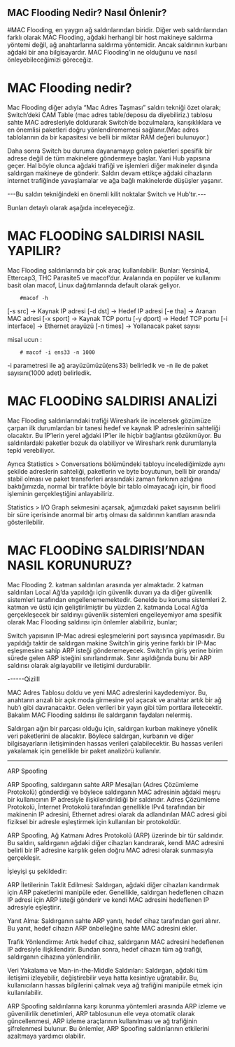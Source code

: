 ## MAC Flooding Nedir? Nasıl Önlenir?

#MAC Flooding, en yaygın ağ saldırılarından biridir. Diğer web saldırılarından farklı olarak MAC Flooding, ağdaki herhangi bir host makineye saldırma yöntemi değil, 
ağ anahtarlarına saldırma yöntemidir. 
Ancak saldırının kurbanı ağdaki bir ana bilgisayardır. MAC Flooding’in ne olduğunu ve nasıl önleyebileceğimizi göreceğiz.



# MAC Flooding nedir?


Mac Flooding diğer adıyla “Mac Adres Taşması” saldırı tekniği özet olarak; 
Switch’deki CAM Table (mac adres table/deposu da diyebiliriz.) tablosu sahte MAC adresleriyle doldurarak Switch’de bozulmalara,
karışıklıklara ve en önemlisi paketleri doğru yönlendirememesi sağlanır.(Mac adres tablolarının da bir kapasitesi ve belli bir miktar RAM değeri bulunuyor.)

Daha sonra Switch bu duruma dayanamayıp gelen paketleri spesifik bir adrese değil de tüm makinelere göndermeye başlar. 
Yani Hub yapısına geçer. Hal böyle olunca ağdaki trafiği ve işlemleri diğer makineler dışında saldırgan makineye de gönderir. 
Saldırı devam ettikçe ağdaki cihazların internet trafiğinde yavaşlamalar ve ağa bağlı makinelerde düşüşler yaşanır. 

---Bu saldırı tekniğindeki en önemli kilit noktalar Switch ve Hub’tır.--- 

Bunları detaylı olarak aşağıda inceleyeceğiz.


# MAC FLOODİNG SALDIRISI NASIL YAPILIR?

Mac Flooding saldırılarında bir çok araç kullanılabilir. Bunlar: Yersinia4, Ettercap3, THC Parasite5 ve macof’dur. 
Aralarında en popüler ve kullanımı basit olan macof, Linux dağıtımlarında default olarak geliyor. 


		#macof -h

[-s src] -> Kaynak IP adresi
[-d dst] -> Hedef IP adresi
[-e tha] -> Aranan MAC adresi
[-x sport] -> Kaynak TCP portu
[-y dport] -> Hedef TCP portu
[-i interface] -> Ethernet arayüzü
[-n times] -> Yollanacak paket sayısı



misal ucun :

		# macof -i ens33 -n 1000

-i parametresi ile ağ arayüzümüzü(ens33) belirledik ve -n ile de paket sayısını(1000 adet) belirledik.




# MAC FLOODİNG SALDIRISI ANALİZİ


Mac Flooding saldırılarındaki trafiği Wireshark ile incelersek gözümüze çarpan ilk durumlardan bir tanesi hedef ve kaynak IP adreslerinin sahteliği olacaktır. 
Bu IP’lerin yerel ağdaki IP’ler ile hiçbir bağlantısı gözükmüyor. Bu saldırılardaki paketler bozuk da olabiliyor ve Wireshark renk durumlarıyla tepki verebiliyor.



Ayrıca Statistics > Conversations bölümündeki tabloyu incelediğimizde aynı şekilde adreslerin sahteliği, paketlerin ve byte boyutunun, 
belli bir oranda/ stabil olması ve paket transferleri arasındaki zaman farkının azlığına baktığımızda, normal bir trafikte böyle bir tablo olmayacağı için, 
bir flood işleminin gerçekleştiğini anlayabiliriz.



Statistics > I/O Graph sekmesini açarsak, ağımızdaki paket sayısının belirli bir süre içerisinde anormal bir artış olması da saldırının kanıtları arasında gösterilebilir.



# MAC FLOODİNG SALDIRISI’NDAN NASIL KORUNURUZ?

Mac Flooding 2. katman saldırıları arasında yer almaktadır. 
2 katman saldırıları Local Ağ’da yapıldığı için güvenlik duvarı ya da diğer güvenlik sistemleri tarafından engellenememektedir. 
Genelde bu koruma sistemleri 2. katman ve üstü için geliştirilmiştir bu yüzden 2. katmanda Local Ağ’da gerçekleşecek bir saldırıyı güvenlik sistemleri engelleyemiyor ama 
spesifik olarak Mac Flooding saldırısı için önlemler alabiliriz, bunlar;

Switch yapısının IP-Mac adresi eşleşmelerini port sayısınca yapılmasıdır. 
Bu yapıldığı taktir de saldırgan makine Switch’in giriş yerine farklı bir IP-Mac eşleşmesine sahip ARP isteği gönderemeyecek.
Switch’in giriş yerine birim sürede gelen ARP isteğini sınırlandırmak. Sınır aşıldığında bunu bir ARP saldırısı olarak algılayabilir ve iletişimi durdurabilir.


------Qizilll

MAC Adres Tablosu doldu ve yeni MAC adreslerini kaydedemiyor. Bu, anahtarın arızalı bir açık moda girmesine yol açacak ve anahtar artık bir ağ hub’ı gibi davranacaktır. 
Gelen verileri bir yayın gibi tüm portlara iletecektir. Bakalım MAC Flooding saldırısı ile saldırganın faydaları nelermiş.


Saldırgan ağın bir parçası olduğu için, saldırgan kurban makineye yönelik veri paketlerini de alacaktır. 
Böylece saldırgan, kurbanın ve diğer bilgisayarların iletişiminden hassas verileri çalabilecektir. Bu hassas verileri yakalamak için genellikle bir paket analizörü kullanılır.


-----

ARP Spoofing

ARP Spoofing, saldırganın sahte ARP Mesajları (Adres Çözümleme Protokolü) gönderdiği ve böylece saldırganın MAC adresinin ağdaki meşru bir kullanıcının 
IP adresiyle ilişkilendirildiği bir saldırıdır. Adres Çözümleme Protokolü, İnternet Protokolü tarafından genellikle IPv4 tarafından bir makinenin IP adresini, 
Ethernet adresi olarak da adlandırılan MAC adresi gibi fiziksel bir adresle eşleştirmek için kullanılan bir protokoldür.


ARP Spoofing, Ağ Katmanı Adres Protokolü (ARP) üzerinde bir tür saldırıdır. Bu saldırı, saldırganın ağdaki diğer cihazları kandırarak, 
kendi MAC adresini belirli bir IP adresine karşılık gelen doğru MAC adresi olarak sunmasıyla gerçekleşir.

İşleyişi şu şekildedir:

ARP İletilerinin Taklit Edilmesi: Saldırgan, ağdaki diğer cihazları kandırmak için ARP paketlerini manipüle eder. 
Genellikle, saldırgan hedeflenen cihazın IP adresi için ARP isteği gönderir ve kendi MAC adresini hedeflenen IP adresiyle eşleştirir.

Yanıt Alma: Saldırganın sahte ARP yanıtı, hedef cihaz tarafından geri alınır. Bu yanıt, hedef cihazın ARP önbelleğine sahte MAC adresini ekler.

Trafik Yönlendirme: Artık hedef cihaz, saldırganın MAC adresini hedeflenen IP adresiyle ilişkilendirir. Bundan sonra, hedef cihazın tüm ağ trafiği, saldırganın cihazına yönlendirilir.

Veri Yakalama ve Man-in-the-Middle Saldırıları: Saldırgan, ağdaki tüm iletişimi izleyebilir, değiştirebilir veya hatta kesintiye uğratabilir. Bu, kullanıcıların hassas bilgilerini çalmak veya ağ trafiğini manipüle etmek için kullanılabilir.

ARP Spoofing saldırılarına karşı korunma yöntemleri arasında ARP izleme ve güvenilirlik denetimleri, ARP tablosunun elle veya otomatik olarak güncellenmesi, ARP izleme araçlarının kullanılması ve ağ trafiğinin şifrelenmesi bulunur. Bu önlemler, ARP Spoofing saldırılarının etkilerini azaltmaya yardımcı olabilir.
